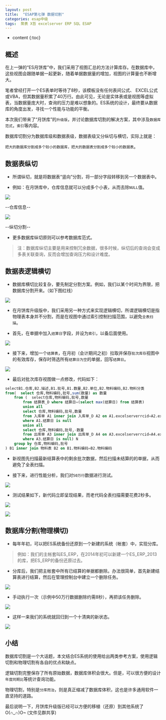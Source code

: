 ```yaml
---
layout: post
title:  "ESAP第七弹 数据切割"
categories: esap中级
tags:  聚表 X哲 excelserver ERP SQL ESAP 
---
```


* content
{:toc}

## 概述
在上一弹的“ES月饼库”中，我们采用了视图汇总的方法计算库存。在数据库中，这些视图会跟随单据一起更新，随着单据数据量的增加，视图的计算量也不断增大。

笔者曾经打开一个ES表单时等待了8秒，该模板没有任何表间公式、 EXCEL公式或VBA，但其数据量积累了40万行。由此可见，无论是实体表或是视图等虚拟表，当数据量庞大时，查询的压力是难以想象的。ES系统的设计，最终要从数据库的角度出发，寻找一个性能与功能的平衡。

本次我们带来了“月饼库”的`升级版`，并讨论数据库切割的解决方案，其中涉及`数据库范式`，`索引`等内容。 

数据库切割分为数据库级和数据表级，数据表级又分纵切与横切，实际上就是：

`把大的数据库分割成多个较小的数据库，把大的数据表分割成多个较小的数据表`。

## 数据表纵切

* 所谓纵切，就是将数据表“竖向”分割，将一部分字段转移到另一个数据表中。

* 例如：在月饼库中，仓库信息就可以分成多个小表，从而去除`NULL`值。

![](/img/esap7-1.jpg)

--仓库信息--

![](/img/esap7-2.jpg)

--纵切分割--

* 更多数据库纵切原则可以参考数据库范式。 

> 注：数据库纵切主要是用来控制冗余数据，很多时候，纵切后的查询会变成多表关联查询，反而会增加查询压力和设计难度。



## 数据表逻辑横切

* 数据库横切比较复杂，要先制定分割方案。例如，我们以某个时间为界限，把数据库分割开来。（如下图红线）

![](/img/esap7-3.jpg)

* 在月饼库升级版中，我们采用另一种方式来实现逻辑横切，所谓逻辑横切是指物理表本身并不分割，而是在视图中通过索引控制扫描范围，以避免`全表扫描`。

* 首先，在单据中加入`结算日`字段，并设为`索引`，以备后面使用。

![](/img/esap7-4.jpg)

* 接下来，增加一个`结算表`，在月初（会计期间之初）拉取并保存`批次库存`视图中的有效库存，保存时筛选所有`结算日为空`的单据，回写`结算日`。

![](/img/esap7-5.jpg)

* 最后对批次库存视图做一点修改，代码如下：

```sql
selectB1.仓库,B2.描述,B1.批号,B1.数量,B2.单位,B2.物料编码,B2.物料分类
from(  select 仓库,物料编码,批号,sum(数量) as 数量
    from (  select仓库,物料编码,批号,数量
        from 结算表_D where 结算日=(select max(结算日) from 结算表)
        union all
        select 仓库,物料编码,批号,数量
        from 入库单 A1 inner join 入库单_D A2 on A1.excelserverrcid=A2.excelserverrcid
        where A1.结算日 is null
        union all
        select 仓库,物料编码,批号,-数量
        from 出库单 A3 inner join 出库单_D A4 on A3.excelserverrcid=A4.excelserverrcid
        where A3.结算日 is null) N
    group by 仓库,物料编码,批号
) B1 inner join 物料表 B2 on B1.物料编码=B2.物料编码
```

* 新视图先扫描最新结算表中的剩余批次数据，然后扫描未结算的的单据，从而避免了全表扫描。 

* 接下来，进行性能分析，我们对`50万行`数据进行测试。

![](/img/esap7-6.jpg)

* 测试结果如下，新代码立即呈现结果，而老代码全表扫描需要花费2秒多。

![](/img/esap7-7.jpg)

![](/img/esap7-8.jpg)


## 数据库分割(物理横切)

* 每年年初，可以把ES系统备份还原到一个新建的系统（帐套）中，实现分库。

> 例如：我们的主帐套叫ES_ERP，在2014年初可以新建一个ES_ERP_2013的库，把ES_ERP的备份还原过去。

* 分库后，我们把主帐套中所有已结算的单据都删除。办法很简单，首先新建结算表进行结算，然后在管理控制台中建立一个删除任务。

![](/img/esap7-9.jpg)

* 手动执行一次（示例中50万行数据删除约需8秒），再把该任务删除。

![](/img/esap7-10.jpg)

* 这样一来我们的系统就回归到一个十清爽的新状态。

![](/img/esap7-11.jpg) 

## 小结

数据库切割是一个大话题，本文结合ES系统的使用给出两类参考方案，使用逻辑切割和物理切割有各自的优点和缺点。

逻辑切割完整保存了所有原始数据，数据库体积会很大。但是，可以很方便的设计`年度同期比`等统计查询功能。

物理切割，特别是`分库而治`，则是真正缩减了数据库体积，这也是许多通用软件一直坚持的道路。 

最后说明一下，月饼库升级版已经可以方便的移植（还原）到其他系统了O(∩_∩)O~ (文件见群共享)